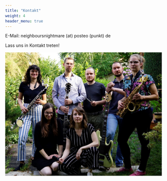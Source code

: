 ```yaml
---
title: "Kontakt"
weight: 4
header_menu: true
---
```


E-Mail: neighboursnightmare (at) posteo (punkt) de

Lass uns in Kontakt treten!

![Contact](images/contact.jpg)
